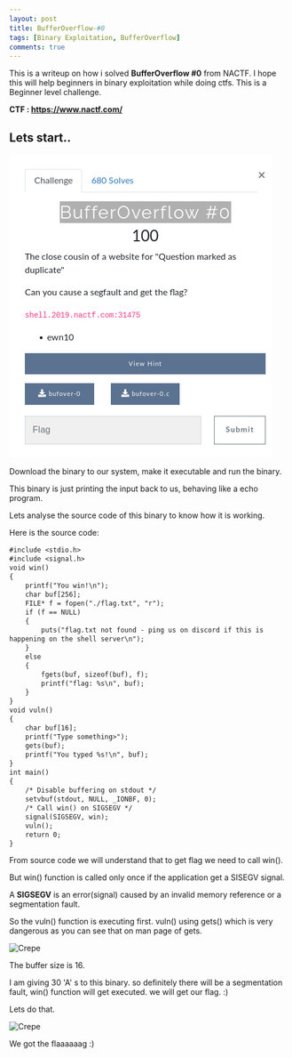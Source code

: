 ```yaml
---
layout: post
title: BufferOverflow-#0 
tags: [Binary Exploitation, BufferOverflow]
comments: true
---
```


This is a writeup on how i solved **BufferOverflow #0** from NACTF. I hope this will help beginners in binary exploitation while doing ctfs. This is a Beginner level challenge.

**CTF : https://www.nactf.com/**

## Lets start..

![Crepe](https://raw.githubusercontent.com/Masscan/masscan.github.io/master/assets/img/bo1.png)

Download the binary to our system, make it executable and run the binary.

This binary is just printing the input back to us, behaving like a echo program.

Lets analyse the source code of this binary to know how it is working.

Here is the source code:
~~~
#include <stdio.h>
#include <signal.h>
void win()
{
    printf("You win!\n");
    char buf[256];
    FILE* f = fopen("./flag.txt", "r");
    if (f == NULL)
    {
        puts("flag.txt not found - ping us on discord if this is happening on the shell server\n");
    }
    else
    {
        fgets(buf, sizeof(buf), f);
        printf("flag: %s\n", buf);
    }
}
void vuln()
{
    char buf[16];
    printf("Type something>");
    gets(buf);
    printf("You typed %s!\n", buf);
}
int main()
{
    /* Disable buffering on stdout */
    setvbuf(stdout, NULL, _IONBF, 0);
    /* Call win() on SIGSEGV */
    signal(SIGSEGV, win);
    vuln();
    return 0;
}
~~~

From source code we will understand that to get flag we need to call win().

But  win() function is called only once if the application get a SISEGV signal.

A **SIGSEGV** is an error(signal) caused by an invalid memory reference or a segmentation fault. 

So the vuln() function is executing first. vuln() using gets() which is very dangerous as you can see that on man page of gets.

![Crepe](https://s3-media3.fl.yelpcdn.com/bphoto/cQ1Yoa75m2yUFFbY2xwuqw/348s.jpg)

The buffer size is 16.

I am giving  30 'A' s to this binary. so definitely there will be a segmentation fault, win() function will get executed. we will get our flag. :)

Lets do that.

![Crepe](https://s3-media3.fl.yelpcdn.com/bphoto/cQ1Yoa75m2yUFFbY2xwuqw/348s.jpg)

We got the flaaaaaag :)
